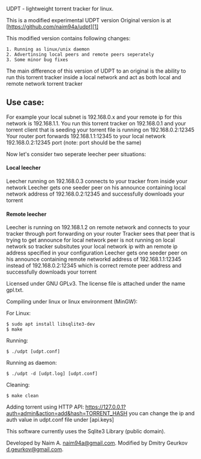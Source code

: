 UDPT - lightweight torrent tracker for linux.

This is a modified experimental UDPT version
Original version is at [https://github.com/naim94a/udpt][1]

This modified version contains following changes:

    1. Running as linux/unix daemon
    2. Advertinsing local peers and remote peers seperately
    3. Some minor bug fixes

The main difference of this version of UDPT to an original is
the ability to run this torrent tracker inside a local network
and act as both local and remote network torrent tracker

## Use case:

For example your local subnet is 192.168.0.x and your remote ip 
for this network is 192.168.1.1. You run this torrent tracker on 192.168.0.1
and your torrent client that is seeding your torrent file is running on 192.168.0.2:12345 
Your router port forwards 192.168.1.1:12345 to your local network 192.168.0.2:12345 port (note: port should be the same)

Now let's consider two seperate leecher peer situations:
#### Local leecher 
Leecher running on 192.168.0.3 connects to your tracker from inside your network
Leecher gets one seeder peer on his announce containing local network address of 192.168.0.2:12345 and successfully downloads your torrent

#### Remote leecher 
Leecher is running on 192.168.1.2 on remote network and connects to your tracker through port forwarding on your router
Tracker sees that peer that is trying to get announce for local network peer is not running on local network so tracker subsitutes your local network
ip with an remote ip address specified in your configuration
Leecher gets one seeder peer on his announce containing remote networkd address of 192.168.1.1:12345 instead of 192.168.0.2:12345 
which is correct remote peer address and successfully downloads your torrent

Licensed under GNU GPLv3.
The license file is attached under the name gpl.txt.

Compiling under linux or linux environment (MinGW):

For Linux:
```
$ sudo apt install libsqlite3-dev
$ make
```
Running:
```
$ ./udpt [udpt.conf]
```
Running as daemon:
```
$ ./udpt -d [udpt.log] [udpt.conf]
```
Cleaning:
```
$ make clean
```

Adding torrent using HTTP API:
https://127.0.0.1?auth=admin&action=add&hash=TORRENT_HASH
you can change the ip and auth value in udpt.conf file under [api.keys]

This software currently uses the Sqlite3 Library (public domain).

Developed by Naim A. <naim94a@gmail.com>.
Modified by Dmitry Geurkov <d.geurkov@gmail.com>.

[1]: http://code.google.com/p/udpt/
